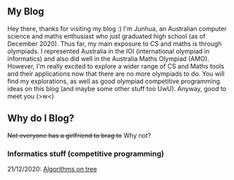 ## My Blog

Hey there, thanks for visiting my blog :) I'm Junhua, an Australian computer science and maths enthusiast who just graduated high school (as of December 2020). Thus far, my main exposure to CS and maths is through olympiads. I represented Australia in the IOI (international olympiad in informatics) and also did well in the Australia Maths Olympiad (AMO). However, I'm really excited to explore a wider range of CS and Maths tools and their applications now that there are no more olympiads to do. You will find my explorations, as well as good olympiad competitive programming ideas on this blog (and maybe some other stuff too UwU). Anyway, good to meet you (>w<) 

## Why do I Blog?
~~Not everyone has a girlfriend to brag to~~ Why not?
### Informatics stuff (competitive programming)
[//]: # (Lmao this is how you do markdown)
21/12/2020: [Algorithms on tree](https://anonymous3141.github.io/informatics/tree1)
